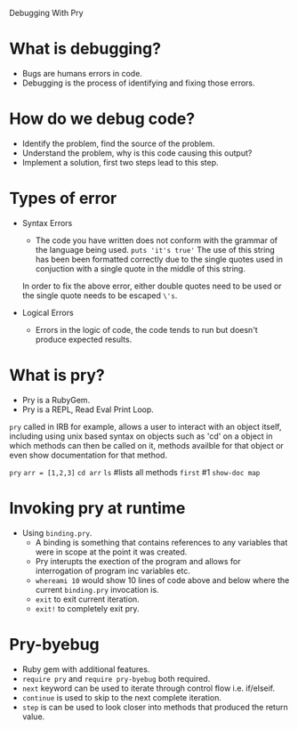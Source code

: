 Debugging With Pry

# What is debugging?

* Bugs are humans errors in code.
* Debugging is the process of identifying and fixing those errors.

# How do we debug code?

* Identify the problem, find the source of the problem.
* Understand the problem, why is this code causing this output?
* Implement a solution, first two steps lead to this step.

# Types of error

* Syntax Errors
  * The code you have written does not conform with the grammar of the language being used.
  `puts 'it's true'` The use of this string has been been formatted correctly due to the single quotes used
  in conjuction with a single quote in the middle of this string.

  In order to fix the above error, either double quotes need to be used or the single quote needs to be escaped `\'s`.

* Logical Errors
  * Errors in the logic of code, the code tends to run but doesn't produce expected results.

# What is pry?

* Pry is a RubyGem.
* Pry is a REPL, Read Eval Print Loop.

`pry` called in IRB for example, allows a user to interact with an object itself, including using unix based syntax on objects such as 'cd' on a object in which methods can then be called on it, methods availble for that object or even show documentation for that method.

`pry`
`arr = [1,2,3]`
`cd arr`
`ls` #lists all methods
`first` #1
`show-doc map`

# Invoking pry at runtime

* Using `binding.pry`.
  * A binding is something that contains references to any variables that were in scope at the point it was created.
  * Pry interupts the exection of the program and allows for interrogation of program inc variables etc.
  * `whereami 10` would show 10 lines of code above and below where the current `binding.pry` invocation is.
  * `exit` to exit current iteration.
  * `exit!` to completely exit pry.

# Pry-byebug
* Ruby gem with additional features.
* `require pry` and `require pry-byebug` both required.
* `next` keyword can be used to iterate through control flow i.e. if/elseif.
* `continue` is used to skip to the next complete iteration.
* `step` is can be used to look closer into methods that produced the return value.